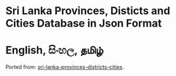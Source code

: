# Sri Lanka Provinces, Disticts and Cities Database in Json Format
# English, සිංහල, தமிழ்
Ported from: [sri-lanka-provinces-districts-cities](https://github.com/madurapa/sri-lanka-provinces-districts-cities).
